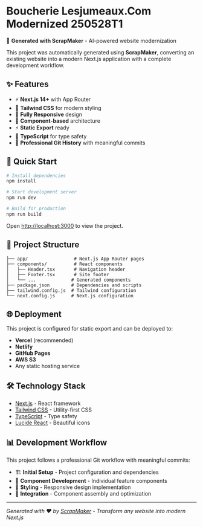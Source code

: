 # Boucherie Lesjumeaux.Com Modernized 250528T1

🚀 **Generated with ScrapMaker** - AI-powered website modernization

This project was automatically generated using **ScrapMaker**, converting an existing website into a modern Next.js application with a complete development workflow.

## ✨ Features

- ⚡ **Next.js 14+** with App Router
- 🎨 **Tailwind CSS** for modern styling  
- 📱 **Fully Responsive** design
- 🧩 **Component-based** architecture
- ⚡ **Static Export** ready
- 🔧 **TypeScript** for type safety
- 📝 **Professional Git History** with meaningful commits

## 🚀 Quick Start

```bash
# Install dependencies
npm install

# Start development server
npm run dev

# Build for production
npm run build
```

Open [http://localhost:3000](http://localhost:3000) to view the project.

## 📁 Project Structure

```
├── app/                 # Next.js App Router pages
├── components/          # React components
│   ├── Header.tsx       # Navigation header
│   ├── Footer.tsx       # Site footer
│   └── ...             # Generated components
├── package.json        # Dependencies and scripts
├── tailwind.config.js  # Tailwind configuration
└── next.config.js      # Next.js configuration
```

## 🌐 Deployment

This project is configured for static export and can be deployed to:

- **Vercel** (recommended)
- **Netlify** 
- **GitHub Pages**
- **AWS S3**
- Any static hosting service

## 🛠️ Technology Stack

- [Next.js](https://nextjs.org/) - React framework
- [Tailwind CSS](https://tailwindcss.com/) - Utility-first CSS
- [TypeScript](https://www.typescriptlang.org/) - Type safety
- [Lucide React](https://lucide.dev/) - Beautiful icons

## 📊 Development Workflow

This project follows a professional Git workflow with meaningful commits:

- 🏗️ **Initial Setup** - Project configuration and dependencies
- 🧩 **Component Development** - Individual feature components
- 🎨 **Styling** - Responsive design implementation
- 🔧 **Integration** - Component assembly and optimization

---

*Generated with ❤️ by [ScrapMaker](https://github.com/Ryvexam) - Transform any website into modern Next.js*
